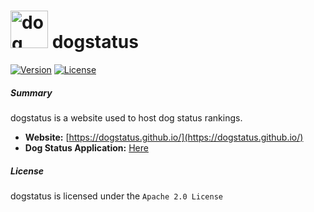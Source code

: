 # <img alt="dog" src="https://dogstatus.github.io/logo.png" height="60"> dogstatus

[![Version](https://img.shields.io/badge/version-woof-blueviolet?style=flat-square)](https://dogstatus.github.io)
[![License](https://img.shields.io/github/license/dogstatus/dogstatus.github.io?color=red&label=license&style=flat-square)](https://github.com/dogstatus/dogstatus.github.io/blob/main/LICENSE)

##### Summary 

dogstatus is a website used to host dog status rankings. 

- **Website:** [https://dogstatus.github.io/](https://dogstatus.github.io/)
- **Dog Status Application:** [Here](https://github.com/dogstatus/dogstatus.github.io/issues/1)

##### License

dogstatus is licensed under the `Apache 2.0 License`

